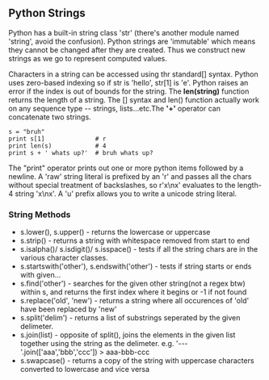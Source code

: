 ## Python Strings  

Python has a built-in string class 'str' (there's another module named 'string', avoid the confusion). Python strings are 'immutable' which means they cannot be changed after they are created. Thus we construct new strings as we go to represent computed values.  

Characters in a string can be accessed using thr standard[] syntax. Python uses zero-based indexing so if str is 'hello', str[1] is 'e'. Python raises an error if the index is out of bounds for the string. The **len(string)** function returns the length of a string. The [] syntax and len() function actually work on any sequence type -- strings, lists...etc.The **'+'** operator can concatenate two strings.  
```
s = "bruh"
print s[1]				# r
print len(s) 			# 4
print s + ' whats up?'	# bruh whats up?

```

The "print" operator prints out one or more python items followed by a newline. A 'raw' string literal is prefixed by an 'r' and passes all the chars without special treatment of backslashes, so r'x\nx' evaluates to the length-4 string 'x\nx'. A 'u' prefix allows you to write a unicode string literal.  


### String Methods  
* s.lower(), s.upper() - returns the lowercase or uppercase  
* s.strip() - returns a string with whitespace removed from start to end  
* s.isalpha()/ s.isdigit()/ s.isspace() - tests if all the string chars are in the various character classes.  
* s.startswith('other'), s.endswith('other') - tests if string starts or ends with given...  
* s.find('other') - searches for the given other string(not a regex btw) within s, and returns the first index where it begins or -1 if not found  
* s.replace('old', 'new') - returns a string where all occurences of 'old' have been replaced by 'new'  
* s.split('delim') - returns a list of substrings seperated by the given delimeter.  
* s.join(list) - opposite of split(), joins the elements in the given list together using the string as the delimeter. e.g. '---'.join(['aaa','bbb','ccc']) > aaa-bbb-ccc  
* s.swapcase() - returns a copy of the string with uppercase characters converted to lowercase and vice versa